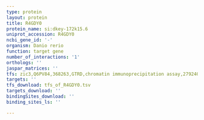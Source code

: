 ```yaml
---
type: protein
layout: protein
title: R4GDY0
protein_name: si:dkey-172k15.6
uniprot_accession: R4GDY0
ncbi_gene_id: '-'
organism: Danio rerio
function: target gene
number_of_interactions: '1'
orthologs: ''
jaspar_matrices: ''
tfs: zic3,Q6PV84,368263,GTRD,chromatin immunoprecipitation assay,27924024%5Buid%5D,No
targets: ''
tfs_download: tfs_of_R4GDY0.tsv
targets_download: ''
bindingSites_download: ''
binding_sites_ls: ''

---
```

